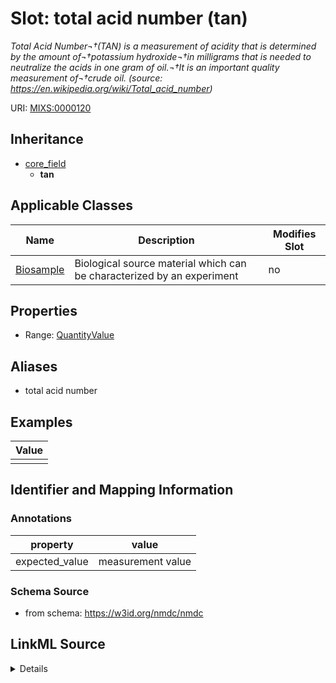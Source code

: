 # Slot: total acid number (tan)


_Total Acid Number¬†(TAN) is a measurement of acidity that is determined by the amount of¬†potassium hydroxide¬†in milligrams that is needed to neutralize the acids in one gram of oil.¬†It is an important quality measurement of¬†crude oil. (source: https://en.wikipedia.org/wiki/Total_acid_number)_



URI: [MIXS:0000120](https://w3id.org/mixs/0000120)




## Inheritance

* [core_field](core_field.md)
    * **tan**





## Applicable Classes

| Name | Description | Modifies Slot |
| --- | --- | --- |
[Biosample](Biosample.md) | Biological source material which can be characterized by an experiment |  no  |







## Properties

* Range: [QuantityValue](QuantityValue.md)



## Aliases


* total acid number




## Examples

| Value |
| --- |
|  |

## Identifier and Mapping Information





### Annotations

| property | value |
| --- | --- |
| expected_value | measurement value || preferred_unit | milligram per liter || occurrence | 1 |



### Schema Source


* from schema: https://w3id.org/nmdc/nmdc




## LinkML Source

<details>
```yaml
name: tan
annotations:
  expected_value:
    tag: expected_value
    value: measurement value
  preferred_unit:
    tag: preferred_unit
    value: milligram per liter
  occurrence:
    tag: occurrence
    value: '1'
description: 'Total Acid Number¬†(TAN) is a measurement of acidity that is determined
  by the amount of¬†potassium hydroxide¬†in milligrams that is needed to neutralize
  the acids in one gram of oil.¬†It is an important quality measurement of¬†crude
  oil. (source: https://en.wikipedia.org/wiki/Total_acid_number)'
title: total acid number
examples:
- value: ''
from_schema: https://w3id.org/nmdc/nmdc
aliases:
- total acid number
rank: 1000
is_a: core field
slot_uri: MIXS:0000120
multivalued: false
alias: tan
domain_of:
- Biosample
range: QuantityValue

```
</details>